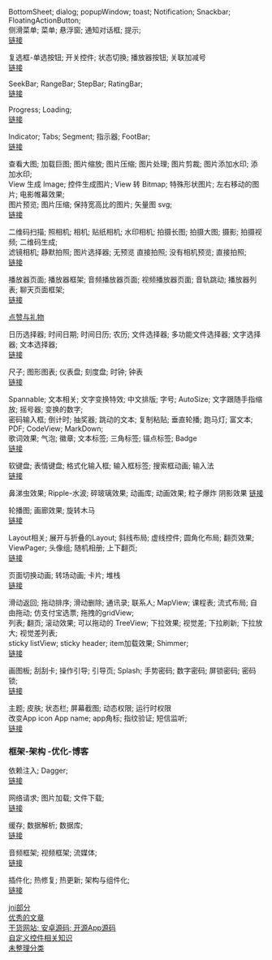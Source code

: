 BottomSheet;  dialog;  popupWindow;  toast;  Notification;  Snackbar;  FloatingActionButton;    
侧滑菜单;  菜单;  悬浮窗;  通知对话框;  提示;  
[链接](blog/menu.md)   

复选框-单选按钮;  开关控件;  状态切换;  播放器按钮;  关联加减号  
[链接](blog/check_toggle.md)   

SeekBar;  RangeBar;  StepBar;  RatingBar;  
[链接](blog/ranger_bar.md)   

Progress;  Loading;  
[链接](blog/progress.md)   

Indicator;  Tabs;  Segment;  指示器;  FootBar;  
[链接](blog/indicator_tabs_segment.md)   


查看大图;  加载巨图;  图片缩放;  图片压缩;  图片处理;  图片剪裁;  图片添加水印;  添加水印;   
View 生成 Image;  控件生成图片;  View 转 Bitmap;   特殊形状图片; 左右移动的图片;  电影帷幕效果;    
图片预览;  图片压缩;  保持宽高比的图片;  矢量图 svg;  
[链接](blog/image_media.md)    


二维码扫描;  照相机;  相机;  贴纸相机;  水印相机;  拍摄长图;  拍摄大图;  摄影;  拍摄视频;  二维码生成;  
滤镜相机;  静默拍照;  图片选择器;   无预览 直接拍照;  没有相机预览;  直接拍照;  
[链接](blog/camera.md)    


播放器页面;  播放器框架;  音频播放器页面;  视频播放器页面;  音轨跳动;  播放器列表;  聊天页面框架;    
[链接](blog/media_view.md)    

[点赞与礼物](blog/clap_gift.md)   


日历选择器;  时间日期;  时间日历;  农历;  文件选择器;  多功能文件选择器;  文字选择器;  文本选择器;    
[链接](blog/calendar.md)  

尺子;  图形图表;  仪表盘;  刻度盘;  时钟;  钟表  
[链接](blog/chart.md)   


Spannable;  文本相关;  文字变换特效;  中文排版;  字号;  AutoSize;  文字跟随手指缩放;  摇号器;  变换的数字;   
密码输入框;  倒计时;  抽奖器;  跳动的文本;  复制粘贴;  垂直轮播;  跑马灯;  富文本;  PDF;  CodeView;  MarkDown;  
歌词效果;  气泡;  徽章;  文本标签;  三角标签;  锚点标签;  Badge    
[链接](blog/text.md)  


软键盘;  表情键盘;  格式化输入框;  输入框标签;  搜索框动画;  输入法    
[链接](blog/keyboard.md)    


鼻涕虫效果;  Ripple-水波;  碎玻璃效果;  动画库;  动画效果;  粒子爆炸  阴影效果 
[链接](blog/view_render.md)    

轮播图;  画廊效果;  旋转木马  
[链接](blog/banner.md)   

Layout相关;  展开与折叠的Layout;  斜线布局;  虚线控件;  圆角化布局;  翻页效果;  ViewPager;  头像组;  随机相册;  上下翻页;       
[链接](blog/layout.md)   


页面切换动画;  转场动画;  卡片;  堆栈  
[链接](blog/pager_transitions.md)   


滑动返回;  拖动排序;  滑动删除;  通讯录;  联系人;  MapView;  课程表;  流式布局;  自由拖动;  仿支付宝选票;  拖拽的gridView;   
列表;  翻页;  滚动效果;  可以拖动的 TreeView;  下拉效果;  视觉差;  下拉刷新;  下拉放大;  视觉差列表;  
sticky listView;   sticky header;  item加载效果;  Shimmer;             
[链接](blog/swipe_back_sort_list.md)   


画图板;  刮刮卡;  操作引导;  引导页;  Splash;  手势密码;  数字密码;  屏锁密码;  密码锁;    
[链接](blog/sketchpad.md)   


主题;  皮肤;  状态栏;  屏幕截图;  动态权限;  运行时权限    
改变App icon App name;  app角标;  指纹验证;  短信监听;    
[链接](blog/status_bar.md)   


### 框架-架构 -优化-博客  
依赖注入;  Dagger;  
[链接](blog/dependence_injection.md)   

网络请求;  图片加载;  文件下载;  
[链接](blog/network.md)   

缓存;  数据解析;  数据库;  
[链接](blog/cache.md)   

音频框架;  视频框架;  流媒体;  
[链接](blog/audio_media.md)   

插件化;  热修复;  热更新;  架构与组件化;  
[链接](blog/architecture_components.md)   

[jni部分](blog/jni_manual.md)   
[优秀的文章](blog/library_notes.md)   
[干货网站;  安卓源码;  开源App源码](blog/library_ui_collection.md)   
[自定义控件相关知识](blog/library_view.md)   
[未整理分类](blog/library_other.md)   









 

